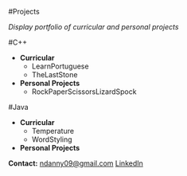 #Projects

*Display portfolio of curricular and personal projects*

#C++
* __Curricular__
	* LearnPortuguese
	* TheLastStone
* __Personal Projects__
	* RockPaperScissorsLizardSpock

#Java
* __Curricular__
	* Temperature
	* WordStyling
* __Personal Projects__

__Contact:__
ndanny09@gmail.com
[LinkedIn](https://www.linkedin.com/in/ndanny09/"LinkedIn")
